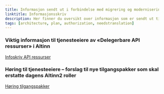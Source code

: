 ```yaml
---
title: Informasjon sendt ut i forbindelse med migrering og modernisering 
linktitle: Informasjonsskriv
description: Her finner du oversikt over informasjon som er sendt ut til tjenesteeiere og sluttbrukersystem
tags: [architecture, plan, authorization, needstranslation]
---
```


### Viktig informasjon til tjenesteeiere av «Delegerbare API ressurser» i Altinn
[Infoskriv API ressurser](/nb/authorization/migration/informasjon-sent/letter-api-reources/)

### Høring til tjenesteeiere – forslag til nye tilgangspakker som skal erstatte dagens Altinn2 roller
[Høring tilgangspakker](/nb/authorization/migration/informasjon-sent/letter-accessgroupes/)